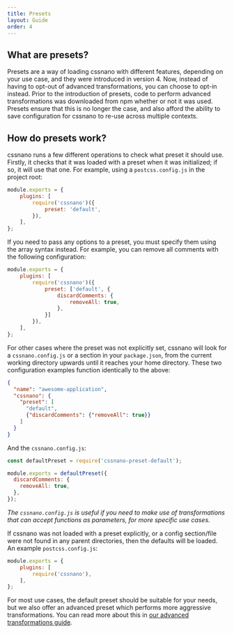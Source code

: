 ```yaml
---
title: Presets
layout: Guide
order: 4
---
```



## What are presets?

Presets are a way of loading cssnano with different features, depending on
your use case, and they were introduced in version 4. Now, instead of having
to opt-out of advanced transformations, you can choose to opt-in instead. Prior
to the introduction of presets, code to perform advanced transformations was
downloaded from npm whether or not it was used. Presets ensure that this is no
longer the case, and also afford the ability to save configuration for cssnano
to re-use across multiple contexts.


## How do presets work?

cssnano runs a few different operations to check what preset it should use.
Firstly, it checks that it was loaded with a preset when it was initialized;
if so, it will use that one. For example, using a `postcss.config.js` in the
project root:

```js
module.exports = {
    plugins: [
        require('cssnano')({
            preset: 'default',
        }),
    ],
};
```

If you need to pass any options to a preset, you must specify them using the
array syntax instead. For example, you can remove all comments with the
following configuration:

```js
module.exports = {
    plugins: [
        require('cssnano')({
            preset: ['default', {
                discardComments: {
                    removeAll: true,
                },
            }]
        }),
    ],
};
```

For other cases where the preset was not explicitly set, cssnano will look
for a `cssnano.config.js` or a section in your `package.json`, from the current
working directory upwards until it reaches your home directory. These two
configuration examples function identically to the above:

```json
{
  "name": "awesome-application",
  "cssnano": {
    "preset": [
      "default",
      {"discardComments": {"removeAll": true}}
    ]
  }
}
```

And the `cssnano.config.js`:

```js
const defaultPreset = require('cssnano-preset-default');

module.exports = defaultPreset({
  discardComments: {
    removeAll: true,
  },
});
```

_The `cssnano.config.js` is useful if you need to make use of transformations
that can accept functions as parameters, for more specific use cases._

If cssnano was not loaded with a preset explicitly, or a config section/file
were not found in any parent directories, then the defaults will be loaded.
An example `postcss.config.js`:

```js
module.exports = {
    plugins: [
        require('cssnano'),
    ],
};
```

For most use cases, the default preset should be suitable for your needs, but
we also offer an advanced preset which performs more aggressive transformations.
You can read more about this in
[our advanced transformations guide][guideadvancedtransforms].

[guideadvancedtransforms]: /guides/advanced-transforms
